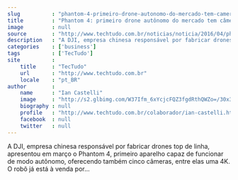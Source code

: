 ```yaml
---
slug          : "phantom-4-primeiro-drone-autonomo-do-mercado-tem-camera-4k"
title         : "Phantom 4: primeiro drone autônomo do mercado tem câmera 4K"
image         : null
source        : "http://www.techtudo.com.br/noticias/noticia/2016/04/phantom-4-primeiro-drone-autonomo-do-mercado-tem-camera-4k.html"
description   : "A DJI, empresa chinesa responsável por fabricar drones top de linha, apresentou em março o Phantom 4, primeiro aparelho capaz de funcionar de modo autônomo, oferecendo também cinco câmeras, entre elas uma 4K. O robô já está à venda por..."
categories    : ['business']
tags          : ['TecTudo']
site          :
    title     : "TecTudo"
    url       : "http://www.techtudo.com.br"
    locale    : "pt_BR"
author        :
    name      : "Ian Castelli"
    image     : "http://s2.glbimg.com/W37Ifm_6xYcjcFQZ3fgdRthQWZo=/30x30/s2.glbimg.com/AwcabPILJndoMtutyf9yhUDzBLg=/204x211:1115x1122/140x140/s.glbimg.com/po/tt2/f/original/2016/03/22/foto_ian_castelli.jpg"
    biography : null
    profile   : "http://www.techtudo.com.br/colaborador/ian-castelli.html"
    facebook  : null
    twitter   : null
---
```


A DJI, empresa chinesa responsável por fabricar drones top de linha, apresentou em março o Phantom 4, primeiro aparelho capaz de funcionar de modo autônomo, oferecendo também cinco câmeras, entre elas uma 4K. O robô já está à venda por...
